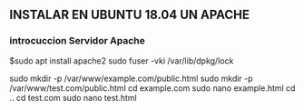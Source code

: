 ## INSTALAR EN UBUNTU 18.04 UN APACHE 

### introcuccion Servidor Apache

$sudo apt install apache2
sudo fuser -vki /var/lib/dpkg/lock


sudo mkdir -p /var/www/example.com/public.html
sudo mkdir -p /var/www/test.com/public.html
cd example.com 
sudo nano example.html
cd ..
cd test.com
sudo nano test.html
